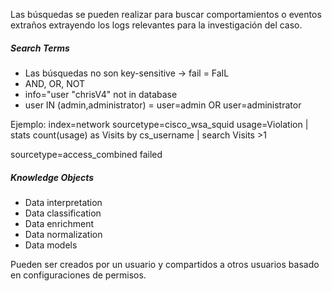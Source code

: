 Las búsquedas se pueden realizar para buscar comportamientos o eventos extraños extrayendo los logs relevantes para la investigación del caso.

##### Search Terms
- Las búsquedas no son key-sensitive -> fail = FaIL
- AND, OR, NOT
- info="user \"chrisV4\" not in database
- user IN (admin,administrator) = user=admin OR user=administrator


Ejemplo: 
index=network sourcetype=cisco_wsa_squid usage=Violation
| stats count(usage) as Visits by cs_username
| search Visits >1

sourcetype=access_combined failed

##### Knowledge Objects
- Data interpretation
- Data classification
- Data enrichment
- Data normalization
- Data models

Pueden ser creados por un usuario y compartidos a otros usuarios basado en configuraciones de permisos.